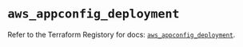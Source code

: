 # `aws_appconfig_deployment`

Refer to the Terraform Registory for docs: [`aws_appconfig_deployment`](https://registry.terraform.io/providers/hashicorp/aws/5.7.0/docs/resources/appconfig_deployment).
